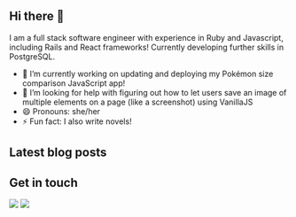 ## Hi there 👋
I am a full stack software engineer with experience in Ruby and Javascript, including Rails and React frameworks! Currently developing further skills in PostgreSQL.

- 🔭 I’m currently working on updating and deploying my Pokémon size comparison JavaScript app!
- 🤔 I’m looking for help with figuring out how to let users save an image of multiple elements on a page (like a screenshot) using VanillaJS
- 😄 Pronouns: she/her
- ⚡ Fun fact: I also write novels!

## Latest blog posts
<!-- BLOG-POST-LIST:START -->
<!-- BLOG-POST-LIST:END -->

## Get in touch
<a href="https://twitter.com/sharkhamcodes"><img src="https://img.shields.io/badge/twitter-%231DA1F2.svg?&style=for-the-badge&logo=twitter&logoColor=white" /></a>
<a href=""><img src="https://img.shields.io/badge/linkedin-%230077B5.svg?&style=for-the-badge&logo=linkedin&logoColor=white" /></a>

<!--
**sharkham/sharkham** is a ✨ _special_ ✨ repository because its `README.md` (this file) appears on your GitHub profile.

Here are some ideas to get you started:

- 🔭 I’m currently working on ...
- 🌱 I’m currently learning ...
- 👯 I’m looking to collaborate on ...
- 🤔 I’m looking for help with ...
- 💬 Ask me about ...
- 📫 How to reach me: ...
- 😄 Pronouns: ...
- ⚡ Fun fact: ...
-->
